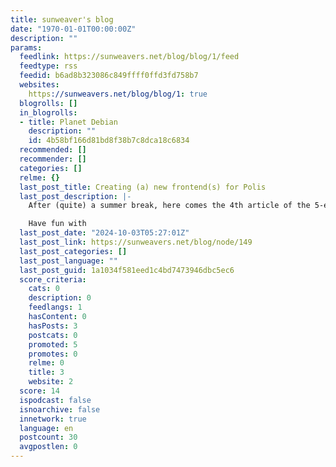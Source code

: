 ```yaml
---
title: sunweaver's blog
date: "1970-01-01T00:00:00Z"
description: ""
params:
  feedlink: https://sunweavers.net/blog/blog/1/feed
  feedtype: rss
  feedid: b6ad8b323086c849ffff0ffd3fd758b7
  websites:
    https://sunweavers.net/blog/blog/1: true
  blogrolls: []
  in_blogrolls:
  - title: Planet Debian
    description: ""
    id: 4b58bf166d81bd8f38b7c8dca18c6834
  recommended: []
  recommender: []
  categories: []
  relme: {}
  last_post_title: Creating (a) new frontend(s) for Polis
  last_post_description: |-
    After (quite) a summer break, here comes the 4th article of the 5-episode blog post series on Polis, written by Guido Berhörster, member of staff at my company Fre(i)e Software GmbH.

    Have fun with
  last_post_date: "2024-10-03T05:27:01Z"
  last_post_link: https://sunweavers.net/blog/node/149
  last_post_categories: []
  last_post_language: ""
  last_post_guid: 1a1034f581eed1c4bd7473946dbc5ec6
  score_criteria:
    cats: 0
    description: 0
    feedlangs: 1
    hasContent: 0
    hasPosts: 3
    postcats: 0
    promoted: 5
    promotes: 0
    relme: 0
    title: 3
    website: 2
  score: 14
  ispodcast: false
  isnoarchive: false
  innetwork: true
  language: en
  postcount: 30
  avgpostlen: 0
---
```

